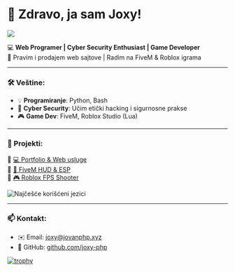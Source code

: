 # 👋 Zdravo, ja sam Joxy!
![](https://komarev.com/ghpvc/?username=joxy-php&color=blue)


💻 **Web Programer | Cyber Security Enthusiast | Game Developer**  
🚀 Pravim i prodajem web sajtove | Radim na FiveM & Roblox igrama  

---

### 🛠️ Veštine:
- 💡 **Programiranje**: Python, Bash
- 🔐 **Cyber Security**: Učim etički hacking i sigurnosne prakse  
- 🎮 **Game Dev**: FiveM, Roblox Studio (Lua)  

---

### 📌 Projekti:
🔹 [💻 Portfolio & Web usluge](https://jovanphp.xyz)  
🔹 [🔧 FiveM HUD & ESP](https://github.com/joxy-php)  
🔹 [🎮 Roblox FPS Shooter](https://github.com/joxy-php)  



![Najčešće korišćeni jezici](https://github-readme-stats.vercel.app/api/top-langs/?username=joxy-php&layout=compact&langs_count=6&theme=dark)

---

### 📫 Kontakt:
- ✉️ Email: [joxy@jovanphp.xyz](mailto:joxy@jovanphp.xyz)  
- 🔗 GitHub: [github.com/joxy-php](https://github.com/joxy-php)  


[![trophy](https://github-profile-trophy.vercel.app/?username=ryo-ma&theme=onedark)](https://github.com/ryo-ma/github-profile-trophy)
